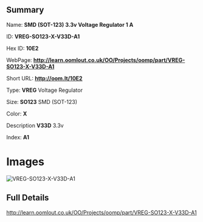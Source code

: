 

## Summary
 
Name: __SMD (SOT-123) 3.3v Voltage Regulator 1 A__

ID: __VREG-SO123-X-V33D-A1__

Hex ID: __10E2__

WebPage: __http://learn.oomlout.co.uk/OO/Projects/oomp/part/VREG-SO123-X-V33D-A1__

Short URL: __http://oom.lt/10E2__


Type: __VREG__ Voltage Regulator 

Size: __SO123__ SMD (SOT-123) 

Color: __X__  

Description __V33D__ 3.3v 

Index: __A1__


 # Images
![VREG-SO123-X-V33D-A1](http://oomlout.com/oomp-gen/parts/VREG-SO123-X-V33D-A1/VREG-SO123-X-V33D-A1_420.jpg)



 ## Full Details

 http://learn.oomlout.co.uk/OO/Projects/oomp/part/VREG-SO123-X-V33D-A1














